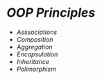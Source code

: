 <!-- Author: Daniel Benjamin Perez Morales -->
<!-- GitHub: https://github.com/DanielBenjaminPerezMoralesDev13 -->
<!-- GitLab: https://gitlab.com/DanielBenjaminPerezMoralesDev13 -->
<!-- Email: danielperezdev@proton.me -->

# ***OOP Principles***

- *Asssociations*
- *Composition*
- *Aggregation*
- *Encapsulation*
- *Inheritance*
- *Polimorphism*
